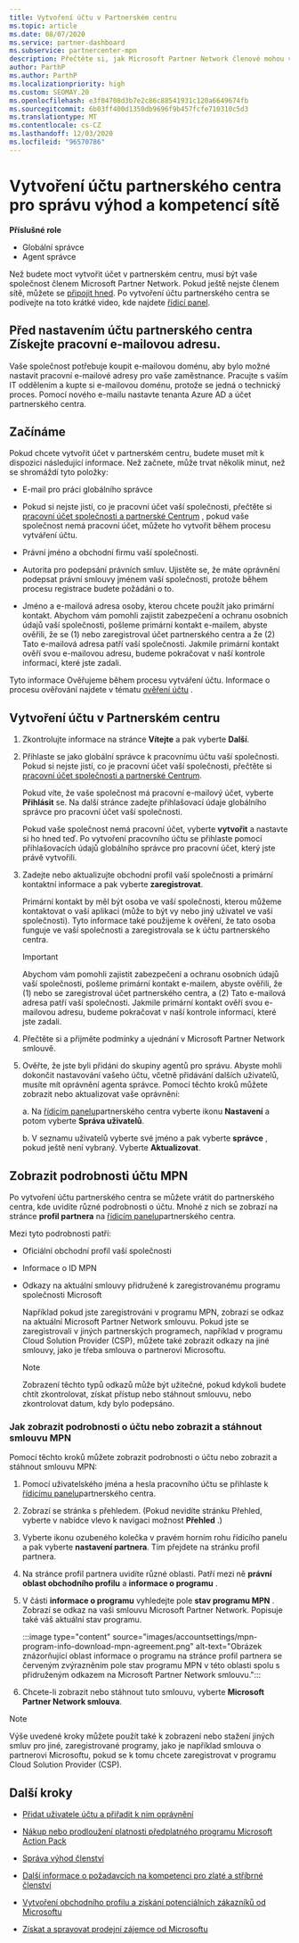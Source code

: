 ```yaml
---
title: Vytvoření účtu v Partnerském centru
ms.topic: article
ms.date: 08/07/2020
ms.service: partner-dashboard
ms.subservice: partnercenter-mpn
description: Přečtěte si, jak Microsoft Partner Network členové mohou vytvořit účet partnerského centra za účelem správy svých síťových výhod a kompetencí.
author: ParthP
ms.author: ParthP
ms.localizationpriority: high
ms.custom: SEOMAY.20
ms.openlocfilehash: e3f04708d3b7e2c86c88541931c120a6649674fb
ms.sourcegitcommit: 6b03ff400d1350db9696f9b457fcfe710310c5d3
ms.translationtype: MT
ms.contentlocale: cs-CZ
ms.lasthandoff: 12/03/2020
ms.locfileid: "96570786"
---
```

# <a name="create-a-partner-center-account-to-manage-network-benefits-and-competencies"></a>Vytvoření účtu partnerského centra pro správu výhod a kompetencí sítě

**Příslušné role**

- Globální správce
- Agent správce

Než budete moct vytvořit účet v partnerském centru, musí být vaše společnost členem Microsoft Partner Network. Pokud ještě nejste členem sítě, můžete se [připojit hned](https://partner.microsoft.com/commercial#). Po vytvoření účtu partnerského centra se podívejte na toto krátké video, kde najdete [řídicí panel](https://vimeo.com/290338211).

## <a name="get-a-work-email-address-before-setting-up-a-partner-center-account"></a>Před nastavením účtu partnerského centra Získejte pracovní e-mailovou adresu.

Vaše společnost potřebuje koupit e-mailovou doménu, aby bylo možné nastavit pracovní e-mailové adresy pro vaše zaměstnance. Pracujte s vaším IT oddělením a kupte si e-mailovou doménu, protože se jedná o technický proces. Pomocí nového e-mailu nastavte tenanta Azure AD a účet partnerského centra.

## <a name="get-started"></a>Začínáme

Pokud chcete vytvořit účet v partnerském centru, budete muset mít k dispozici následující informace. Než začnete, může trvat několik minut, než se shromáždí tyto položky:

- E-mail pro práci globálního správce

- Pokud si nejste jistí, co je pracovní účet vaší společnosti, přečtěte si [pracovní účet společnosti a partnerské Centrum](azure-active-directory-tenants-and-partner-center.md) , pokud vaše společnost nemá pracovní účet, můžete ho vytvořit během procesu vytváření účtu. 

- Právní jméno a obchodní firmu vaší společnosti.  

- Autorita pro podepsání právních smluv. Ujistěte se, že máte oprávnění podepsat právní smlouvy jménem vaší společnosti, protože během procesu registrace budete požádáni o to.

- Jméno a e-mailová adresa osoby, kterou chcete použít jako primární kontakt. Abychom vám pomohli zajistit zabezpečení a ochranu osobních údajů vaší společnosti, pošleme primární kontakt e-mailem, abyste ověřili, že se (1) nebo zaregistroval účet partnerského centra a že (2) Tato e-mailová adresa patří vaší společnosti. Jakmile primární kontakt ověří svou e-mailovou adresu, budeme pokračovat v naší kontrole informací, které jste zadali.

Tyto informace Ověřujeme během procesu vytváření účtu. Informace o procesu ověřování najdete v tématu [ověření účtu](verification-responses.md) .
 
## <a name="create-a-partner-center-account"></a>Vytvoření účtu v Partnerském centru

1.  Zkontrolujte informace na stránce **Vítejte** a pak vyberte **Další**.

2.  Přihlaste se jako globální správce k pracovnímu účtu vaší společnosti. Pokud si nejste jistí, co je pracovní účet vaší společnosti, přečtěte si [pracovní účet společnosti a partnerské Centrum](azure-active-directory-tenants-and-partner-center.md).

    Pokud víte, že vaše společnost má pracovní e-mailový účet, vyberte **Přihlásit** se. Na další stránce zadejte přihlašovací údaje globálního správce pro pracovní účet vaší společnosti. 

    Pokud vaše společnost nemá pracovní účet, vyberte **vytvořit** a nastavte si ho hned teď. Po vytvoření pracovního účtu se přihlaste pomocí přihlašovacích údajů globálního správce pro pracovní účet, který jste právě vytvořili.

3.  Zadejte nebo aktualizujte obchodní profil vaší společnosti a primární kontaktní informace a pak vyberte **zaregistrovat**. 

    Primární kontakt by měl být osoba ve vaší společnosti, kterou můžeme kontaktovat o vaší aplikaci (může to být vy nebo jiný uživatel ve vaší společnosti). Tyto informace také použijeme k ověření, že tato osoba funguje ve vaší společnosti a zaregistrovala se k účtu partnerského centra.

    > [!IMPORTANT]  
    > Abychom vám pomohli zajistit zabezpečení a ochranu osobních údajů vaší společnosti, pošleme primární kontakt e-mailem, abyste ověřili, že (1) nebo se zaregistroval účet partnerského centra, a (2) Tato e-mailová adresa patří vaší společnosti. Jakmile primární kontakt ověří svou e-mailovou adresu, budeme pokračovat v naší kontrole informací, které jste zadali.

4.  Přečtěte si a přijměte podmínky a ujednání v Microsoft Partner Network smlouvě. 

5.  Ověřte, že jste byli přidáni do skupiny agentů pro správu. Abyste mohli dokončit nastavování vašeho účtu, včetně přidávání dalších uživatelů, musíte mít oprávnění agenta správce. Pomocí těchto kroků můžete zobrazit nebo aktualizovat vaše oprávnění:

    a. Na [řídicím panelu](https://partner.microsoft.com/dashboard/home**)partnerského centra vyberte ikonu **Nastavení** a potom vyberte **Správa uživatelů**.  

    b. V seznamu uživatelů vyberte své jméno a pak vyberte **správce** , pokud ještě není vybraný. Vyberte **Aktualizovat**.  

## <a name="view-mpn-account-details"></a>Zobrazit podrobnosti účtu MPN

Po vytvoření účtu partnerského centra se můžete vrátit do partnerského centra, kde uvidíte různé podrobnosti o účtu. Mnohé z nich se zobrazí na stránce **profil partnera** na [řídicím panelu](https://partner.microsoft.com/dashboard)partnerského centra.

Mezi tyto podrobnosti patří:

- Oficiální obchodní profil vaší společnosti

- Informace o ID MPN

- Odkazy na aktuální smlouvy přidružené k zaregistrovanému programu společnosti Microsoft

  Například pokud jste zaregistrováni v programu MPN, zobrazí se odkaz na aktuální Microsoft Partner Network smlouvu. Pokud jste se zaregistrovali v jiných partnerských programech, například v programu Cloud Solution Provider (CSP), můžete také zobrazit odkazy na jiné smlouvy, jako je třeba smlouva o partnerovi Microsoftu. 

  > [!NOTE]
  > Zobrazení těchto typů odkazů může být užitečné, pokud kdykoli budete chtít zkontrolovat, získat přístup nebo stáhnout smlouvu, nebo zkontrolovat datum, kdy bylo podepsáno.

### <a name="how-to-view-account-details-or-view-and-download-the-mpn-agreement"></a>Jak zobrazit podrobnosti o účtu nebo zobrazit a stáhnout smlouvu MPN

Pomocí těchto kroků můžete zobrazit podrobnosti o účtu nebo zobrazit a stáhnout smlouvu MPN:

1. Pomocí uživatelského jména a hesla pracovního účtu se přihlaste k [řídicímu panelu](https://partner.microsoft.com/dashboard)partnerského centra.

2. Zobrazí se stránka s přehledem. (Pokud nevidíte stránku Přehled, vyberte v nabídce vlevo k navigaci možnost **Přehled** .)

3. Vyberte ikonu ozubeného kolečka v pravém horním rohu řídicího panelu a pak vyberte **nastavení partnera**. Tím přejdete na stránku profil partnera.

4. Na stránce profil partnera uvidíte různé oblasti. Patří mezi ně **právní oblast obchodního profilu** a **informace o programu** .

5. V části **informace o programu** vyhledejte pole **stav programu MPN** . Zobrazí se odkaz na vaši smlouvu Microsoft Partner Network. Popisuje také váš aktuální stav programu.


   :::image type="content" source="images/accountsettings/mpn-program-info-download-mpn-agreement.png" alt-text="Obrázek znázorňující oblast informace o programu na stránce profil partnera se červeným zvýrazněním pole stav programu MPN v této oblasti spolu s přidruženým odkazem na Microsoft Partner Network smlouvu.":::

6. Chcete-li zobrazit nebo stáhnout tuto smlouvu, vyberte **Microsoft Partner Network smlouva**.  

> [!NOTE]
> Výše uvedené kroky můžete použít také k zobrazení nebo stažení jiných smluv pro jiné, zaregistrované programy, jako je například smlouva o partnerovi Microsoftu, pokud se k tomu chcete zaregistrovat v programu Cloud Solution Provider (CSP).

## <a name="next-steps"></a>Další kroky

-   [Přidat uživatele účtu a přiřadit k nim oprávnění](create-user-accounts-and-set-permissions.md)

-   [Nákup nebo prodloužení platnosti předplatného programu Microsoft Action Pack](mpn-get-action-pack.md)

-   [Správa výhod členství](manage-your-partner-network-benefits.md)

-   [Další informace o požadavcích na kompetenci pro zlaté a stříbrné členství](https://partner.microsoft.com/membership/competencies)

-   [Vytvoření obchodního profilu a získání potenciálních zákazníků od Microsoftu](create-a-marketing-profile.md)

-   [Získat a spravovat prodejní zájemce od Microsoftu](manage-leads.md)
